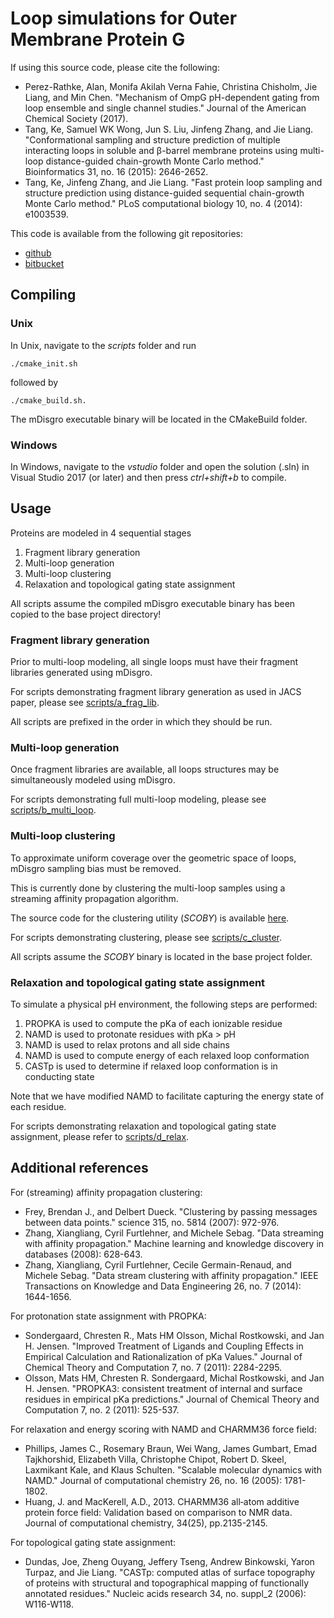 # Loop simulations for Outer Membrane Protein G

If using this source code, please cite the following:

* Perez-Rathke, Alan, Monifa Akilah Verna Fahie, Christina Chisholm, Jie Liang, and Min Chen. "Mechanism of OmpG pH-dependent gating from loop ensemble and single channel studies." Journal of the American Chemical Society (2017).
* Tang, Ke, Samuel WK Wong, Jun S. Liu, Jinfeng Zhang, and Jie Liang. "Conformational sampling and structure prediction of multiple interacting loops in soluble and β-barrel membrane proteins using multi-loop distance-guided chain-growth Monte Carlo method." Bioinformatics 31, no. 16 (2015): 2646-2652.
* Tang, Ke, Jinfeng Zhang, and Jie Liang. "Fast protein loop sampling and structure prediction using distance-guided sequential chain-growth Monte Carlo method." PLoS computational biology 10, no. 4 (2014): e1003539.

This code is available from the following git repositories:

* [github](https://github.com/uic-lianglab/ompg-public)
* [bitbucket](https://bitbucket.org/aperezrathke/ompg-public)

## Compiling

### Unix

In Unix, navigate to the *scripts* folder and run

```
./cmake_init.sh
```

followed by

```
./cmake_build.sh.
```

The mDisgro executable binary will be located in the CMakeBuild folder.

### Windows

In Windows, navigate to the *vstudio* folder and open the solution (.sln) in Visual Studio 2017 (or later) and then press *ctrl+shift+b* to compile.


## Usage

Proteins are modeled in 4 sequential stages

1. Fragment library generation
2. Multi-loop generation
3. Multi-loop clustering
4. Relaxation and topological gating state assignment

All scripts assume the compiled mDisgro executable binary has been copied to the base project directory!

### Fragment library generation

Prior to multi-loop modeling, all single loops must have their fragment libraries generated using mDisgro.

For scripts demonstrating fragment library generation as used in JACS paper, please see [scripts/a_frag_lib](scripts/a_frag_lib).

All scripts are prefixed in the order in which they should be run.

### Multi-loop generation

Once fragment libraries are available, all loops structures may be simultaneously modeled using mDisgro.

For scripts demonstrating full multi-loop modeling, please see [scripts/b_multi_loop](scripts/b_multi_loop).

### Multi-loop clustering

To approximate uniform coverage over the geometric space of loops, mDisgro sampling bias must be removed.

This is currently done by clustering the multi-loop samples using a streaming affinity propagation algorithm.

The source code for the clustering utility (*SCOBY*) is available [here](https://bitbucket.org/aperezrathke/scoby).

For scripts demonstrating clustering, please see [scripts/c_cluster](scripts/c_cluster).

All scripts assume the *SCOBY* binary is located in the base project folder.

### Relaxation and topological gating state assignment

To simulate a physical pH environment, the following steps are performed:

1. PROPKA is used to compute the pKa of each ionizable residue
2. NAMD is used to protonate residues with pKa > pH
3. NAMD is used to relax protons and all side chains
4. NAMD is used to compute energy of each relaxed loop conformation
5. CASTp is used to determine if relaxed loop conformation is in conducting state

Note that we have modified NAMD to facilitate capturing the energy state of each residue.

For scripts demonstrating relaxation and topological gating state assignment, please refer to [scripts/d_relax](scripts/d_relax).

## Additional references

For (streaming) affinity propagation clustering:

* Frey, Brendan J., and Delbert Dueck. "Clustering by passing messages between data points." science 315, no. 5814 (2007): 972-976.
* Zhang, Xiangliang, Cyril Furtlehner, and Michele Sebag. "Data streaming with affinity propagation." Machine learning and knowledge discovery in databases (2008): 628-643.
* Zhang, Xiangliang, Cyril Furtlehner, Cecile Germain-Renaud, and Michele Sebag. "Data stream clustering with affinity propagation." IEEE Transactions on Knowledge and Data Engineering 26, no. 7 (2014): 1644-1656.

For protonation state assignment with PROPKA:

* Sondergaard, Chresten R., Mats HM Olsson, Michal Rostkowski, and Jan H. Jensen. "Improved Treatment of Ligands and Coupling Effects in Empirical Calculation and Rationalization of pKa Values." Journal of Chemical Theory and Computation 7, no. 7 (2011): 2284-2295.
* Olsson, Mats HM, Chresten R. Sondergaard, Michal Rostkowski, and Jan H. Jensen. "PROPKA3: consistent treatment of internal and surface residues in empirical pKa predictions." Journal of Chemical Theory and Computation 7, no. 2 (2011): 525-537.

For relaxation and energy scoring with NAMD and CHARMM36 force field:

* Phillips, James C., Rosemary Braun, Wei Wang, James Gumbart, Emad Tajkhorshid, Elizabeth Villa, Christophe Chipot, Robert D. Skeel, Laxmikant Kale, and Klaus Schulten. "Scalable molecular dynamics with NAMD." Journal of computational chemistry 26, no. 16 (2005): 1781-1802.
* Huang, J. and MacKerell, A.D., 2013. CHARMM36 all‐atom additive protein force field: Validation based on comparison to NMR data. Journal of computational chemistry, 34(25), pp.2135-2145.

For topological gating state assignment:

* Dundas, Joe, Zheng Ouyang, Jeffery Tseng, Andrew Binkowski, Yaron Turpaz, and Jie Liang. "CASTp: computed atlas of surface topography of proteins with structural and topographical mapping of functionally annotated residues." Nucleic acids research 34, no. suppl_2 (2006): W116-W118.
